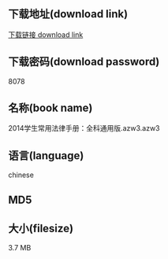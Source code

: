 ## 下载地址(download link)
[下载链接 download link](https://voluble-croquembouche-d321dc.netlify.app/?s=2014%E5%AD%A6%E7%94%9F%E5%B8%B8%E7%94%A8%E6%B3%95%E5%BE%8B%E6%89%8B%E5%86%8C%EF%BC%9A%E5%85%A8%E7%A7%91%E9%80%9A%E7%94%A8%E7%89%88.azw3)

## 下载密码(download password)
8078

## 名称(book name)
2014学生常用法律手册：全科通用版.azw3.azw3

## 语言(language)
chinese

## MD5


## 大小(filesize)
3.7 MB
